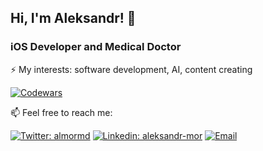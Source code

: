 ## Hi, I'm Aleksandr! 👋

### iOS Developer and Medical Doctor

⚡ My interests: software development, AI, content creating

[![Codewars](https://www.codewars.com/users/aleksandr-mor/badges/micro)](https://www.codewars.com/users/aleksandr-mor)
 
📫  Feel free to reach me:

[![Twitter: almormd](https://img.shields.io/twitter/follow/almormd?style=social)](https://twitter.com/almormd)
[![Linkedin: aleksandr-mor](https://img.shields.io/badge/-aleksandrmor-blue?style=flat-square&logo=Linkedin&logoColor=white&link=https://www.linkedin.com/in/aleksandr-mor/)](https://www.linkedin.com/in/aleksandr-mor/)
[![Email](https://img.shields.io/badge/Email-%40dr.morozov.dev@gmail.com%20-blue)](mailto:dr.morozov.dev@gmail.com?)


